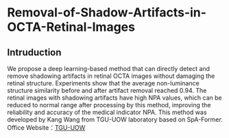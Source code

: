 # Removal-of-Shadow-Artifacts-in-OCTA-Retinal-Images
## Intruduction
We propose a deep learning-based method that can directly detect and remove shadowing artifacts in retinal OCTA images without damaging the retinal structure. Experiments show that the average non-luminance structure similarity before and after artifact removal reached 0.94. The retinal images with shadowing artifacts have high NPA values, which can be reduced to normal range after processing by this method, improving the reliability and accuracy of the medical indicator NPA. 
  This method was developed by Kang Wang from TGU-UOW laboratory based on SpA-Former.
Office Website：[TGU-UOW](http://tgu-uow.gitee.io/)

